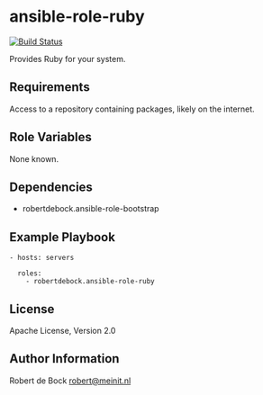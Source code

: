 ansible-role-ruby
=========

[![Build Status](https://travis-ci.org/robertdebock/ansible-role-ruby.svg?branch=master)](https://travis-ci.org/robertdebock/ansible-role-ruby)

Provides Ruby for your system.

Requirements
------------

Access to a repository containing packages, likely on the internet.

Role Variables
--------------

None known.

Dependencies
------------

- robertdebock.ansible-role-bootstrap

Example Playbook
----------------

```
- hosts: servers

  roles:
    - robertdebock.ansible-role-ruby
```

License
-------

Apache License, Version 2.0

Author Information
------------------

Robert de Bock <robert@meinit.nl>
